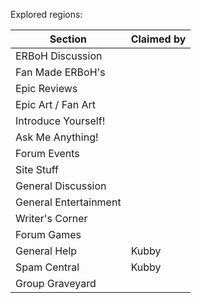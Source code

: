 Explored regions:


| Section               | Claimed by |
| --------------------- | ---------- |
| ERBoH Discussion      |            |
| Fan Made ERBoH's      |            |
| Epic Reviews          |            |
| Epic Art / Fan Art    |            |
| Introduce Yourself!   |            |
| Ask Me Anything!      |            |
| Forum Events          |            |
| Site Stuff            |            |
| General Discussion    |            |
| General Entertainment |            |
| Writer's Corner       |            |
| Forum Games           |            |
| General Help          | Kubby      |
| Spam Central          | Kubby      |
| Group Graveyard       |            |
